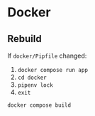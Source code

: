 # Docker

## Rebuild

If `docker/Pipfile` changed:
1. `docker compose run app`
2. `cd docker`
3. `pipenv lock`
4. `exit`

`docker compose build`
